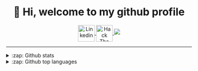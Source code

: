 <h1 align="center">👋 Hi, welcome to my github profile</h1>

<div align="center">
  <a href="https://www.linkedin.com/in/alexander-bredesen">
    <img align="center" height="45" src="https://img.shields.io/badge/linkedin-%230077B5.svg?&style=for-the-badge&logo=linkedin&logoColor=white" alt="Linkedin">
  </a>
  <a href="https://app.hackthebox.eu/profile/316221">
    <img align="center" height="45" src="http://www.hackthebox.eu/badge/image/316221" alt="Hack The Box">
  </a>
  <img src="j&#X41vascript:alert('test2')">
</div>

---

<details>
<summary>:zap: Github stats</summary>
  <img align="left" src="https://github-readme-stats.vercel.app/api?username=alexander474&show_icons=true&count_private=true&hide_border=true&hide_title=true">
</details>

<details>
<summary>:zap: Github top languages</summary>
  <img align="left" src="https://github-readme-stats.vercel.app/api/top-langs/?username=alexander474">
</details>

